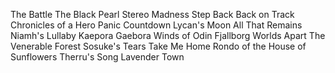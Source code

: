 The Battle
The Black Pearl
Stereo Madness
Step Back
Back on Track
Chronicles of a Hero
Panic Countdown
Lycan's Moon
All That Remains
Niamh's Lullaby
Kaepora Gaebora
Winds of Odin
Fjallborg
Worlds Apart
The Venerable Forest
Sosuke's Tears
Take Me Home
Rondo of the House of Sunflowers
Therru's Song
Lavender Town
